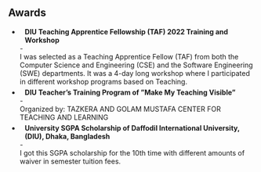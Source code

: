 ## Awards

- <h4 style="margin:0 10px 0;">DIU Teaching Apprentice Fellowship (TAF) 2022 Training and Workshop</h4>
  - <p style="margin:0 0 5px;">I was selected as a Teaching Apprentice Fellow (TAF) from both the Computer Science and Engineering (CSE) and the Software Engineering (SWE) departments. It was a 4-day long workshop where I participated in different workshop programs based on Teaching.</p>

- <h4 style="margin:0 10px 0;">DIU Teacher’s Training Program of ”Make My Teaching Visible”</h4>
  - <p style="margin:0 0 5px;">Organized by: TAZKERA AND GOLAM MUSTAFA CENTER FOR TEACHING AND LEARNING</p>

- <h4 style="margin:0 10px 0;">University SGPA Scholarship of Daffodil International University, (DIU), Dhaka, Bangladesh</h4>
  - <p style="margin:0 0 5px;">I got this SGPA scholarship for the 10th time with different amounts of waiver in semester tuition fees.</p>
